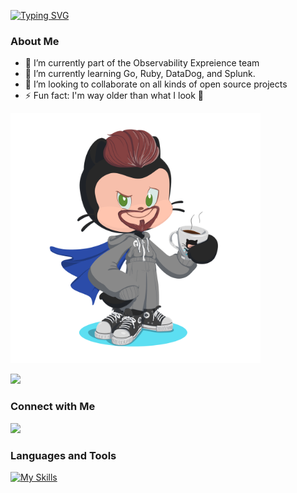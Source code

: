 [![Typing SVG](https://readme-typing-svg.demolab.com?font=Fira+Code&pause=500&color=ffffff&center=true&vCenter=true&width=435&lines=Salam+%F0%9F%91%8B;I'm+Yousef.;A+software+Engineer+%40Github)](https://git.io/typing-svg)

### About Me

- 🔭 I’m currently part of the Observability Expreience team
- 🌱 I’m currently learning Go, Ruby, DataDog, and Splunk.
- 👯 I’m looking to collaborate on all kinds of open source projects
- ⚡ Fun fact: I'm way older than what I look 🙈

<img src="img/octocat.png" alt="Octocat" width="400"/>

![](https://komarev.com/ghpvc/?username=yousefhadder)
### Connect with Me

[![](https://skillicons.dev/icons?i=linkedin)](https://www.linkedin.com/in/yousefhadder)

### Languages and Tools

[![My Skills](https://skillicons.dev/icons?i=html,css,js,ts,java,cpp,nodejs,express,ruby,go,aws,neovim)](https://skillicons.dev)

